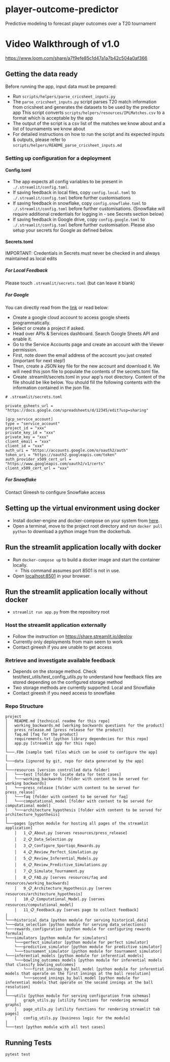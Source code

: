 # player-outcome-predictor
Predictive modeling to forecast player outcomes over a T20 tournament

# Video Walkthrough of v1.0
https://www.loom.com/share/a7f9efe85c1d47a1a7b42c504a0af366

## Getting the data ready
Before running the app, input data must be prepared: 
- Run `scripts/helpers/parse_cricsheet_inputs.py`
- The `parse_cricsheet_inputs.py` script parses T20 match information from cricsheet and generates the datasets to be 
used by the predictor app  This script converts `scripts/helpers/resources/IPLMatches.csv` to a format which is acceptable by the app
- The output of the script is a csv list of the matches we know about and a list of tournaments we know about
- For detailed instructions on how to run the script and its expected inputs & outputs, please refer to 
`scripts/helpers/README_parse_cricsheet_inputs.md`

### Setting up configuration for a deployment
#### Config.toml
* The app expects all config variables to be present in `./.streamlit/config.toml`.  
* If saving feedback in local files, copy `config.local.toml` to `./.streamlit/config.toml` 
before further customisations
* If saving feedback in snowflake, copy `config.snowflake.toml` to `./.streamlit/config.toml` before further customisations.
(Snowflake will require additional credentials for logging in - see Secrets section below)
* If saving feedback in Google drive, copy `config.google.toml` to `./.streamlit/config.toml` before further 
customisation. Please also setup your secrets for Google as defined below.

#### Secrets.toml
IMPORTANT: Credentials in Secrets must never be checked in and always maintained as local edits

##### For Local Feedback
Please touch `.streamlit/secrets.toml` (but can leave it blank)

##### For Google

You can directly read from the [link](https://docs.streamlit.io/knowledge-base/tutorials/databases/private-gsheet) or read below:
- Create a google cloud account to access google sheets programmatically.
- Select or create a project if asked.
- Head over APIs & Services dashboard. Search Google Sheets API and enable it.
- Go to the Service Accounts page and create an account with the Viewer permission.
- First, note down the email address of the account you just created (important for next step!)
- Then, create a JSON key file for the new account and download it. We will need this json file to populate the contents of the secrets.toml file.
- Create .streamlit/secrets.toml in your app's root directory.
Content of the file should be like below. You should fill the following contents with the information contained in the json file.

```
# .streamlit/secrets.toml

private_gsheets_url = "https://docs.google.com/spreadsheets/d/12345/edit?usp=sharing"

[gcp_service_account]
type = "service_account"
project_id = "xxx"
private_key_id = "xxx"
private_key = "xxx"
client_email = "xxx"
client_id = "xxx"
auth_uri = "https://accounts.google.com/o/oauth2/auth"
token_uri = "https://oauth2.googleapis.com/token"
auth_provider_x509_cert_url = "https://www.googleapis.com/oauth2/v1/certs"
client_x509_cert_url = "xxx"
```

##### For Snowflake
Contact Gireesh to configure Snowflake access


## Setting up the virtual environment using docker
 - Install docker-engine and docker-compose on your system from [here](https://docs.docker.com/engine/install/).
 - Open a terminal, move to the project root directory and run `docker pull python` to download a python image from the dockerhub.

## Run the streamlit application locally with docker
   - Run `docker-compose up` to build a docker image and start the container locally.
     - This command assumes port 8501 is not in use.
   - Open [localhost:8501](localhost:8501) in your browser.
   
## Run the streamlit application locally without docker
 - `streamlit run app.py` from the repository root 

### Host the streamlit application externally
* Follow the instruction on https://share.streamlit.io/deploy
* Currently only deployments from main seem to work
* Contact gireesh if you are unable to get access

### Retrieve and investigate available feedback

* Depends on the storage method. Check test/test_utils/test_config_utils.py to understand how feedback files are stored
depending on the configured storage method
* Two storage methods are currently supported: Local and Snowflake
* Contact gireesh if you need access to snowflake

### Repo Structure
```
project
│   README.md [technical readme for this repo]
│   working_backwards.md [working backwards questions for the product]
│   press_release.md [press release for the product]
│   faq.md [faq for the product]
│   requirements.txt [python library dependecies for this repo]
│   app.py [streamlit app for this repo]
│   
└───.FDm [sample toml files which can be used to configure the app]   
│   
└───data [ignored by git, repo for data generated by the app]   
│   
└───resources [version controlled data folder]
│   └───test [folder to locate data for test cases]
│   └───working_backwards [folder with content to be served for working backwards]
│   └───press_release [folder with content to be served for press_relase]
│   └───faq [folder with content to be served for faq]
│   └───computational_model [folder with content to be served for computational model]
│   └───architecture_hypothesis [folder with content to be served for architecture_hypothesis] 
│   
└───pages [python module for hosting all pages of the streamlit application]
    │   1_📋_About.py [serves resources/press_release]
    │   2_📋_Data_Selection.py 
    │   3_📋_Configure_Sportiqo_Rewards.py
    │   4_📋_Review_Perfect_Simulation.py
    │   5_📋_Review_Inferential_Models.py
    │   6_📋_Review_Predictive_Simulations.py
    │   7_📋_Simulate_Tournament.py
    │   8_📋_FAQ.py [serves resources/faq and resources/working_backwards]
    │   9_📋_Architecture_Hypothesis.py [serves resources/architecture_hypothesis]
    │   10_📋_Computational_Model.py [serves resources/computational_model]
    │   11_📋_Feedback.py [serves page to collect feedback]
│   
└───historical_data [python module for serving historical_data]
└───data_selection [python module for serving data_selections]
└───rewards_configuration [python module for configuring rewards formula]
└───simulators [python module for simulators]
    └───perfect_simulator [python module for perfect simulator]
    └───predictive_simulator [python module for predictive simulator]
    └───tournament_simulator [python module for tournament simulator]
└───inferential_models [python module for inferential models]
    └───bowling_outcomes_models [python module for inferential models that classify bowling_outcomes]
        └───first_innings_by_ball_model [python module for inferential models that operate on the first innings at the ball resolution]
        └───second_innings_by_ball_model [python module for inferential models that operate on the second innings at the ball resolution]
│   
└───utils [python module for serving configuration from schemas]
    │   graph_utils.py [utility functions for rendering mermaid graphs]
    │   page_utils.py [utility functions for rendering streamlit tab pages]
    │   config_utils.py [business logic for the module]
│   
└───test [python module with all test cases]
```

## Running Tests
`pytest test`

